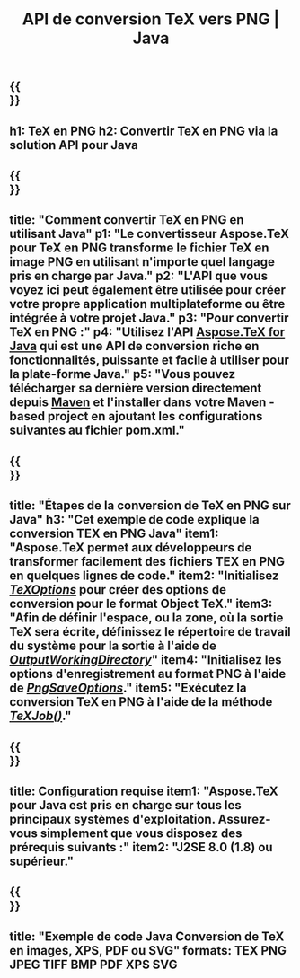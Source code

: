 ﻿---
translation: true
template: /_templates/_conversion-child-java.md
title: API de conversion TeX vers PNG | Java
description: Fonctionnalité de conversion TeX vers PNG. Intégrez cette bibliothèque Java sur site dans votre projet ou utilisez des applications multiplateformes pour convertir TeX en PNG.
keywords: tex en png api java, tex2png intégrer
url: /java/conversion/tex-to-png/
family: tex
platformtag: java
feature: conversion
informat: TEX
outformat: PNG
otherformats: BMP TIFF JPEG PDF XPS SVG
---

{{<section banner>}}
---
h1: TeX en PNG
h2: Convertir TeX en PNG via la solution API pour Java
---

{{<section overview>}}
---
title: "Comment convertir TeX en PNG en utilisant Java"
p1: "Le convertisseur Aspose.TeX pour TeX en PNG transforme le fichier TeX en image PNG en utilisant n'importe quel langage pris en charge par Java."
p2: "L'API que vous voyez ici peut également être utilisée pour créer votre propre application multiplateforme ou être intégrée à votre projet Java."
p3: "Pour convertir TeX en PNG :"
p4: "Utilisez l'API [Aspose.TeX for Java](https://products.aspose.com/tex/java) qui est une API de conversion riche en fonctionnalités, puissante et facile à utiliser pour la plate-forme Java."
p5: "Vous pouvez télécharger sa dernière version directement depuis [Maven](https://repository.aspose.com/webapp/#/artifacts/browse/tree/General/repo/com/aspose/aspose-tex) et l'installer dans votre Maven -based project en ajoutant les configurations suivantes au fichier pom.xml."
---

{{<section feature1>}}
---
title: "Étapes de la conversion de TeX en PNG sur Java"
h3: "Cet exemple de code explique la conversion TEX en PNG Java"
item1: "Aspose.TeX permet aux développeurs de transformer facilement des fichiers TEX en PNG en quelques lignes de code."
item2: "Initialisez [*TeXOptions*](https://reference.aspose.com/tex/java/com.aspose.tex/TeXOptions) pour créer des options de conversion pour le format Object TeX."
item3: "Afin de définir l'espace, ou la zone, où la sortie TeX sera écrite, définissez le répertoire de travail du système pour la sortie à l'aide de [*OutputWorkingDirectory*](https://reference.aspose.com/tex/java/com.aspose.tex/TeXOptions#getOutputWorkingDirectory--)"
item4: "Initialisez les options d'enregistrement au format PNG à l'aide de [*PngSaveOptions*](https://reference.aspose.com/tex/java/com.aspose.tex.rendering/PngSaveOptions)."
item5: "Exécutez la conversion TeX en PNG à l'aide de la méthode [*TeXJob()*](https://reference.aspose.com/tex/java/com.aspose.tex/TeXJob)."
---

{{<section feature2>}}
---
title: Configuration requise
item1: "Aspose.TeX pour Java est pris en charge sur tous les principaux systèmes d'exploitation. Assurez-vous simplement que vous disposez des prérequis suivants :"
item2: "J2SE 8.0 (1.8) ou supérieur."
---

{{<section widget>}}
---
title: "Exemple de code Java Conversion de TeX en images, XPS, PDF ou SVG"
formats: TEX PNG JPEG TIFF BMP PDF XPS SVG
---